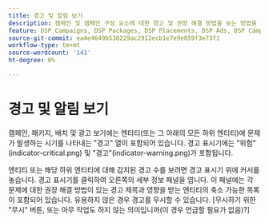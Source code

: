 ```yaml
---
title: 경고 및 알림 보기
description: 캠페인 및 캠페인 구성 요소에 대한 경고 및 권장 해결 방법을 보는 방법을 알아봅니다.
feature: DSP Campaigns, DSP Packages, DSP Placements, DSP Ads, DSP Campaign Data Views
source-git-commit: ea4e4649b538229ac2912ecb1e7e9e859f3e73f1
workflow-type: tm+mt
source-wordcount: '141'
ht-degree: 0%

---
```


# 경고 및 알림 보기

캠페인, 패키지, 배치 및 광고 보기에는 엔티티(또는 그 아래의 모든 하위 엔티티)에 문제가 발생하는 시기를 나타내는 &quot;경고&quot; 열이 포함되어 있습니다. 경고 표시기에는 &quot;위험&quot;(indicator-critical.png) 및 &quot;경고&quot;(indicator-warning.png)가 포함됩니다.

엔티티 또는 해당 하위 엔티티에 대해 감지된 경고 수를 보려면 경고 표시기 위에 커서를 놓습니다. 경고 표시기를 클릭하여 오른쪽의 세부 정보 패널을 엽니다. 이 패널에는 각 문제에 대한 권장 해결 방법이 있는 경고 제목과 영향을 받는 엔티티의 축소 가능한 목록이 포함되어 있습니다. 유용하지 않은 경우 경고를 무시할 수 있습니다. [무시하기 위한 &quot;무시&quot; 버튼, 또는 아무 작업도 하지 않는 의미입니까(이 경우 언급할 필요가 없음)?]
